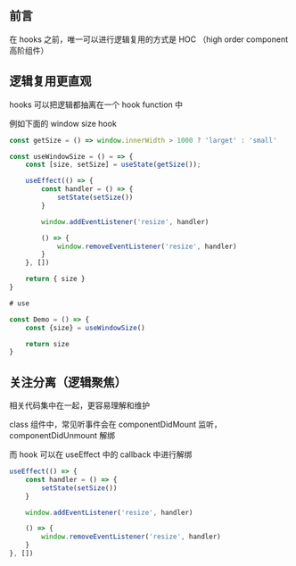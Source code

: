 ## 前言
在 hooks 之前，唯一可以进行逻辑复用的方式是 HOC （high order component 高阶组件）

## 逻辑复用更直观
hooks 可以把逻辑都抽离在一个 hook function 中

例如下面的 window size hook

```js
const getSize = () => window.innerWidth > 1000 ? 'larget' : 'small'

const useWindowSize = () = => {
    const [size, setSize] = useState(getSize());

    useEffect(() => {
        const handler = () => {
            setState(setSize())
        }

        window.addEventListener('resize', handler)

        () => {
            window.removeEventListener('resize', handler)
        }
    }, [])

    return { size }
}

# use

const Demo = () => {
    const {size} = useWindowSize()

    return size
}
```


## 关注分离（逻辑聚焦）

相关代码集中在一起，更容易理解和维护

class 组件中，常见听事件会在 componentDidMount 监听，componentDidUnmount 解绑

而 hook 可以在 useEffect 中的 callback 中进行解绑

```js
useEffect(() => {
    const handler = () => {
        setState(setSize())
    }

    window.addEventListener('resize', handler)

    () => {
        window.removeEventListener('resize', handler)
    }
}, [])
```